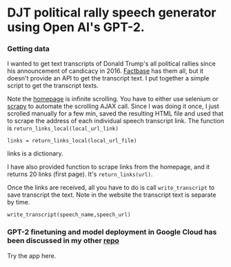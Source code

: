 # DJT political rally speech generator using Open AI's GPT-2. 

### Getting data

I wanted to get text transcripts of Donald Trump's all political rallies since his announcement of candicacy in 2016. 
[Factbase](https://factba.se/transcripts) has them all, but it doesn't provide an API to get the transcript text. 
I put together a simple script to get the transcript texts. 

Note the [homepage](https://factba.se/transcripts) is infinite scrolling. 
You have to either use selenium or [scrapy](https://scrapy.org/) to automate the scrolling AJAX call. Since I was doing it once,
I just scrolled manually for a few min, saved the resulting HTML file and used that to scrape the address of each individual speech
transcript link. The function is `return_links_local(local_url_link)`

```
links = return_links_local(local_url_file)
```

links is a dictionary. 

I have also provided function to scrape links from the homepage, and it returns 20 links (first page). It's `return_links(url)`.

Once the links are received, all you have to do is call `write_transcript` to save transcript the text. Note in the website the transcript text
is separate by time. 

```
write_transcript(speech_name,speech_url)
```

### GPT-2 finetuning and model deployment in Google Cloud has been discussed in my other [repo](https://github.com/addadda023/GPT-2-text-generation)

Try the app here.
